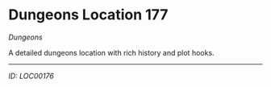 # Dungeons Location 177

*Dungeons*

A detailed dungeons location with rich history and plot hooks.

---
*ID: LOC00176*